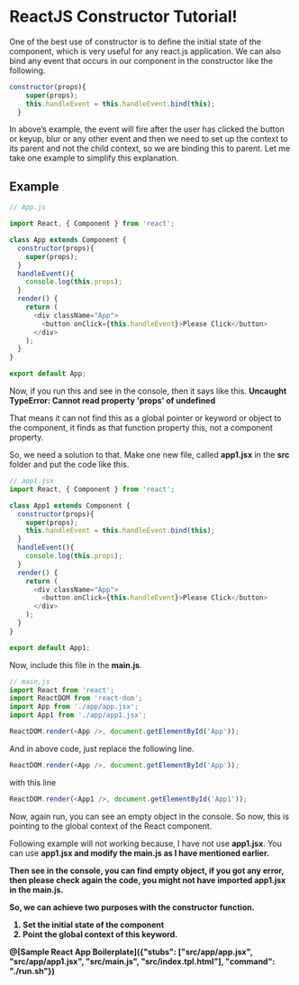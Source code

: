 # ReactJS Constructor Tutorial!

One of the best use of constructor is to define the initial state of the component, which is very useful for any react.js application. We can also bind any event that occurs in our component in the constructor like the following.

```javascript
constructor(props){
    super(props);
    this.handleEvent = this.handleEvent.bind(this);
  }
```
In above’s example, the event will fire after the user has clicked the button or keyup, blur or any other event and then we need to set up the context to its parent and not the child context, so we are binding this to parent. Let me take one example to simplify this explanation.

## Example

```javascript
// App.js

import React, { Component } from 'react';

class App extends Component {
  constructor(props){
    super(props);
  }
  handleEvent(){
    console.log(this.props);
  }
  render() {
    return (
      <div className="App">
        <button onClick={this.handleEvent}>Please Click</button>
      </div>
    );
  }
}

export default App;
```

Now, if you run this and see in the console, then it says like this.
<b>Uncaught TypeError: Cannot read property 'props' of undefined</b>

That means it can not find this as a global pointer or keyword or object to the component, it finds as that function property this, not a component property.


So, we need a solution to that.
Make one new file, called <b>app1.jsx</b> in the <b>src</b> folder and put the code like this.

```javascript
// app1.jsx
import React, { Component } from 'react';

class App1 extends Component {
  constructor(props){
    super(props);
    this.handleEvent = this.handleEvent.bind(this);
  }
  handleEvent(){
    console.log(this.props);
  }
  render() {
    return (
      <div className="App">
        <button onClick={this.handleEvent}>Please Click</button>
      </div>
    );
  }
}

export default App1;
```
Now, include this file in the <b>main.js</b>.

```javascript
// main.js
import React from 'react';
import ReactDOM from 'react-dom';
import App from './app/app.jsx';
import App1 from './app/app1.jsx';

ReactDOM.render(<App />, document.getElementById('App'));

```
And in above code, just replace the following line.
```javascript
ReactDOM.render(<App />, document.getElementById('App'));
```
with this line
```javascript
ReactDOM.render(<App1 />, document.getElementById('App1'));
```
Now, again run, you can see an empty object in the console. So now, this is pointing to the global context of the React component.

Following example will not working because, I have not use <b>app1.jsx</b>. You can use <b>app1.jsx<b/> and modify the <b>main.js</b> as I have mentioned earlier.

Then see in the console, you can find empty object, if you got any error, then please check again the code, you might not have imported <b>app1.jsx</b> in the <b>main.js</b>.

So, we can achieve two purposes with the constructor function.

1. Set the initial state of the component
2. Point the global context of this keyword.

@[Sample React App Boilerplate]({"stubs": ["src/app/app.jsx", "src/app/app1.jsx", "src/main.js", "src/index.tpl.html"], "command": "./run.sh"})